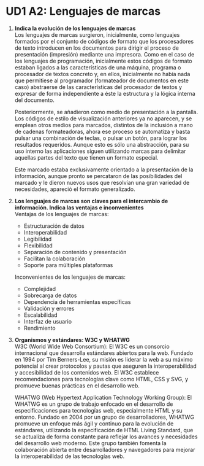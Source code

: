 # UD1 A2: Lenguajes de marcas
1. **Indica la evolución de los lenguajes de marcas**  
    Los lenguajes de marcas surgieron, inicialmente, como lenguajes formados por el conjunto de códigos de formato que los procesadores de texto introducen en los documentos para dirigir el proceso de presentación (impresión) mediante una impresora. Como en el caso de los lenguajes de programación, inicialmente estos códigos de formato estaban ligados a las características de una máquina, programa o procesador de textos concreto y, en ellos, inicialmente no había nada que permitiese al programador (formateador de documentos en este caso) abstraerse de las características del procesador de textos y expresar de forma independiente a éste la estructura y la lógica interna del documento.  

    Posteriormente, se añadieron como medio de presentación a la pantalla. Los códigos de estilo de visualización anteriores ya no aparecen, y se emplean otros medios para marcados, distintos de la inclusión a mano de cadenas formateadoras, ahora ese proceso se automatiza y basta pulsar una combinación de teclas, o pulsar un botón, para lograr los resultados requeridos. Aunque esto es sólo una abstracción, para su uso interno las aplicaciones siguen utilizando marcas para delimitar aquellas partes del texto que tienen un formato especial.

    Este marcado estaba exclusivamente orientado a la presentación de la información, aunque pronto se percataron de las posibilidades del marcado y le dieron nuevos usos que resolvían una gran variedad de necesidades, apareció el formato generalizado.
2. **Los lenguajes de marcas son claves para el intercambio de información. Indica las ventajas e inconvenientes**  
    Ventajas de los lenguajes de marcas:
    - Estructuración de datos
    - Interoperabilidad
    - Legibilidad
    - Flexibilidad
    - Separación de contenido y presentación
    - Facilitan la colaboración
    - Soporte para múltiples plataformas

    Inconvenientes de los lenguajes de marcas:
    - Complejidad
    - Sobrecarga de datos
    - Dependencia de herramientas específicas
    - Validación y errores
    - Escalabilidad
    - Interfaz de usuario
    - Rendimiento
3. **Organismos y estándares: W3C y WHATWG**  
    W3C (World Wide Web Consortium): El W3C es un consorcio internacional que desarrolla estándares abiertos para la web. Fundado en 1994 por Tim Berners-Lee, su misión es liderar la web a su máximo potencial al crear protocolos y pautas que aseguren la interoperabilidad y accesibilidad de los contenidos web. El W3C establece recomendaciones para tecnologías clave como HTML, CSS y SVG, y promueve buenas prácticas en el desarrollo web.

    WHATWG (Web Hypertext Application Technology Working Group): El WHATWG es un grupo de trabajo enfocado en el desarrollo de especificaciones para tecnologías web, especialmente HTML y su entorno. Fundado en 2004 por un grupo de desarrolladores, WHATWG promueve un enfoque más ágil y continuo para la evolución de estándares, utilizando la especificación de HTML Living Standard, que se actualiza de forma constante para reflejar los avances y necesidades del desarrollo web moderno. Este grupo también fomenta la colaboración abierta entre desarrolladores y navegadores para mejorar la interoperabilidad de las tecnologías web.